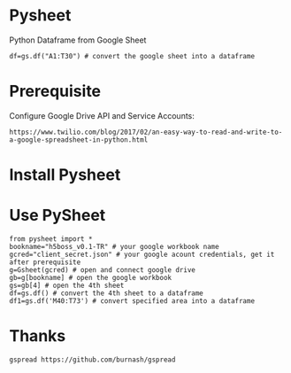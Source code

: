 # Pysheet
Python Dataframe from Google Sheet

```
df=gs.df("A1:T30") # convert the google sheet into a dataframe
```

# Prerequisite
  
  Configure Google Drive API and Service Accounts:
  ```
  https://www.twilio.com/blog/2017/02/an-easy-way-to-read-and-write-to-a-google-spreadsheet-in-python.html
  ```
  
# Install Pysheet

# Use PySheet

```
from pysheet import *
bookname="h5boss_v0.1-TR" # your google workbook name
gcred="client_secret.json" # your google acount credentials, get it after prerequisite
g=Gsheet(gcred) # open and connect google drive
gb=g[bookname] # open the google workbook
gs=gb[4] # open the 4th sheet
df=gs.df() # convert the 4th sheet to a dataframe
df1=gs.df('M40:T73') # convert specified area into a dataframe
```

# Thanks
```
gspread https://github.com/burnash/gspread
```
